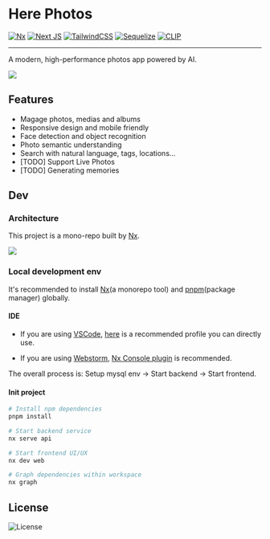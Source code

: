 # Here Photos

[![Nx](https://img.shields.io/badge/nx-143055?style=for-the-badge&logo=nx&logoColor=white)](https://nx.dev/)
[![Next JS](https://img.shields.io/badge/Next-black?style=for-the-badge&logo=next.js&logoColor=white)](https://nextjs.org/)
[![TailwindCSS](https://img.shields.io/badge/tailwindcss-%2338B2AC.svg?style=for-the-badge&logo=tailwind-css&logoColor=white)](https://tailwindcss.com/)
[![Sequelize](https://img.shields.io/badge/Sequelize-52B0E7?style=for-the-badge&logo=Sequelize&logoColor=white)](https://sequelize.org/)
[![CLIP](https://img.shields.io/badge/chatGPT-74aa9c?style=for-the-badge&logo=openai&logoColor=white)](https://openai.com/index/clip/)

---

A modern, high-performance photos app powered by AI.

![](https://cos.codec.wang/here-photos-github-cover.webp)

## Features

- Magage photos, medias and albums
- Responsive design and mobile friendly
- Face detection and object recognition
- Photo semantic understanding
- Search with natural language, tags, locations...
- [TODO] Support Live Photos
- [TODO] Generating memories

## Dev

### Architecture

This project is a mono-repo built by [Nx](https://nx.dev/getting-started/installation#installing-nx-globally).

![](https://cos.codec.wang/here-photos-nx-architecture.webp)

### Local development env

It's recommended to install [Nx](https://nx.dev/getting-started/installation#installing-nx-globally)(a monorepo tool) and [pnpm](https://pnpm.io/installation)(package manager) globally.

#### IDE

- If you are using [VSCode](https://code.visualstudio.com/), [here]() is a recommended profile you can directly use.

- If you are using [Webstorm](https://www.jetbrains.com/webstorm/), [Nx Console plugin](https://plugins.jetbrains.com/plugin/21060-nx-console) is recommended.

The overall process is: Setup mysql env -> Start backend -> Start frontend.

#### Init project

```bash
# Install npm dependencies
pnpm install

# Start backend service
nx serve api

# Start frontend UI/UX
nx dev web

# Graph dependencies within workspace
nx graph
```

## License

![License](https://img.shields.io/npm/l/nx.svg?style=flat-square)
